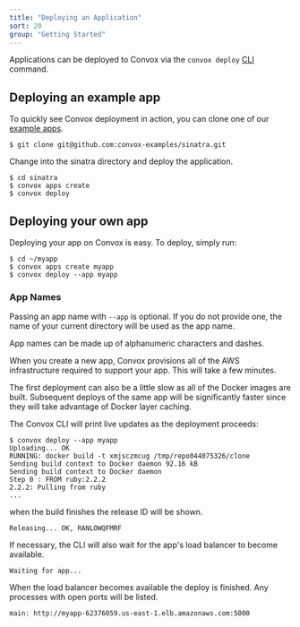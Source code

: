 ```yaml
---
title: "Deploying an Application"
sort: 20
group: "Getting Started"
---
```

Applications can be deployed to Convox via the `convox deploy` [CLI](https://github.com/convox/cli) command.

## Deploying an example app

To quickly see Convox deployment in action, you can clone one of our [example apps](https://github.com/convox-examples).

    $ git clone git@github.com:convox-examples/sinatra.git

Change into the sinatra directory and deploy the application.

    $ cd sinatra
    $ convox apps create
    $ convox deploy

## Deploying your own app

Deploying your app on Convox is easy. To deploy, simply run:

    $ cd ~/myapp
    $ convox apps create myapp
    $ convox deploy --app myapp

<div class="block-callout block-show-callout type-info">
  <h3>App Names</h3>
  <p>Passing an app name with <code>--app</code> is optional. If you do not provide one, the name of your current directory will be used as the app name.</p>

  <p>App names can be made up of alphanumeric characters and dashes.</p>
</div>

When you create a new app, Convox provisions all of the AWS infrastructure required to support your app. This will take a few minutes.

The first deployment can also be a little slow as all of the Docker images are built. Subsequent deploys of the same app will be significantly faster since they will take advantage of Docker layer caching.

The Convox CLI will print live updates as the deployment proceeds:

    $ convox deploy --app myapp
    Uploading... OK
    RUNNING: docker build -t xmjsczmcug /tmp/repo044075326/clone
    Sending build context to Docker daemon 92.16 kB
    Sending build context to Docker daemon
    Step 0 : FROM ruby:2.2.2
    2.2.2: Pulling from ruby
    ...

when the build finishes the release ID will be shown.

    Releasing... OK, RANLOWQFMRF

If necessary, the CLI will also wait for the app's load balancer to become available.

    Waiting for app...

When the load balancer becomes available the deploy is finished. Any processes with open ports will be listed.

    main: http://myapp-62376059.us-east-1.elb.amazonaws.com:5000
